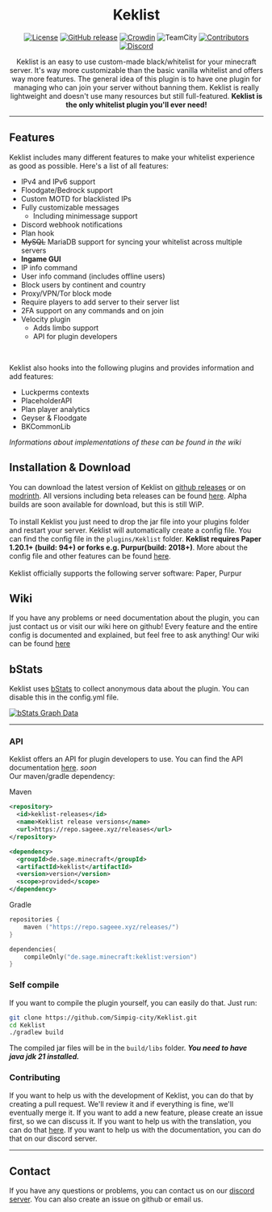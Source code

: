 <div align="center">
 
 # Keklist

[![License](https://img.shields.io/badge/license-GPLv3-blue)](./LICENSE)
[![GitHub release](https://img.shields.io/github/v/release/simpig-city/keklist)](https://github.com/Simpig-city/Keklist/releases)
[![Crowdin](https://badges.crowdin.net/keklist/localized.svg)](https://crowdin.com/project/Keklist)
![TeamCity](https://teamcity.sageee.xyz/app/rest/builds/buildType:(id:Keklist_build)/statusIcon)
[![Contributors](https://img.shields.io/github/contributors/simpig-city/keklist)](https://github.com/Simpig-city/Keklist/graphs/contributors)
[![Discord](https://img.shields.io/discord/1064505564870230106?color=blue&label=discord)](https://discord.gg/Vseq6Sqcau)

Keklist is an easy to use custom-made black/whitelist for your minecraft server. It's way more customizable than the basic vanilla whitelist and offers way more features. The general idea of this plugin is to have one plugin for managing who can join your server without banning them. Keklist is really lightweight and doesn't use many resources but still full-featured. **Keklist is the only whitelist plugin you'll ever need!**
</div>

---

## Features
Keklist includes many different features to make your whitelist experience as good as possible. Here's a list of all features:
- IPv4 and IPv6 support
- Floodgate/Bedrock support
- Custom MOTD for blacklisted IPs
- Fully customizable messages
  - Including minimessage support
- Discord webhook notifications
- Plan hook
- ~~MySQL~~ MariaDB support for syncing your whitelist across multiple servers
- **Ingame GUI**
- IP info command
- User info command (includes offline users)
- Block users by continent and country
- Proxy/VPN/Tor block mode
- Require players to add server to their server list
- 2FA support on any commands and on join
- Velocity plugin
  - Adds limbo support
  - API for plugin developers
 <br>

 Keklist also hooks into the following plugins and provides information and add features:
 - Luckperms contexts
 - PlaceholderAPI
 - Plan player analytics
 - Geyser & Floodgate
 - BKCommonLib

*Informations about implementations of these can be found in the wiki*

## Installation & Download
You can download the latest version of Keklist on [github releases](https://github.com/Simpig-city/Keklist/releases/latest) or on [modrinth](https://modrinth.com/plugin/keklist). 
All versions including beta releases can be found [here](https://github.com/Simpig-city/Keklist/releases/). Alpha builds are soon available for download, but this is still WiP. 
<br> <br>
To install Keklist you just need to drop the jar file into your plugins folder and restart your server. Keklist will automatically create a config file. You can find the config file in the `plugins/Keklist` folder. **Keklist requires Paper 1.20.1+ (build: 94+) or forks e.g. Purpur(build: 2018+)**. More about the config file and other features can be found [here](https://github.com/simpig-city/Keklist/wiki/config). 
<br> <br>
Keklist officially supports the following server software: Paper, Purpur

## Wiki
If you have any problems or need documentation about the plugin, you can just contact us
or visit our wiki here on github!
Every feature and the entire config is documented and explained, but feel free to ask anything!
Our wiki can be found [here](https://github.com/simpig-city/Keklist/wiki)

## bStats
Keklist uses [bStats](https://bstats.org/plugin/bukkit/Keklist/12078) to collect anonymous data about the plugin. You can disable this in the config.yml file.

[![bStats Graph Data](https://bstats.org/signatures/bukkit/Keklist.svg)](https://bstats.org/plugin/bukkit/Keklist/18279)

---

### API
Keklist offers an API for plugin developers to use. You can find the API documentation [here](https://github.com/simpig-city/keklist/wiki/API). *soon* <br>
Our maven/gradle dependency:

Maven
```xml
<repository>
  <id>keklist-releases</id>
  <name>Keklist release versions</name>
  <url>https://repo.sageee.xyz/releases</url>
</repository>

<dependency>
  <groupId>de.sage.minecraft</groupId>
  <artifactId>keklist</artifactId>
  <version>version</version>
  <scope>provided</scope>
</dependency>
```
Gradle
```kotlin
repositories {
    maven ("https://repo.sageee.xyz/releases/")
}

dependencies{
    compileOnly("de.sage.minecraft:keklist:version")
}
```

### Self compile
If you want to compile the plugin yourself, you can easily do that. Just run:
```bash
git clone https://github.com/Simpig-city/Keklist.git
cd Keklist
./gradlew build
```
The compiled jar files will be in the `build/libs` folder. ***You need to have java jdk 21 installed.***

### Contributing
If you want to help us with the development of Keklist, you can do that by creating a pull request. We'll review it and if everything is fine, we'll eventually merge it. If you want to add a new feature, please create an issue first, so we can discuss it. If you want to help us with the translation, you can do that [here](https://crowdin.com/project/keklist). If you want to help us with the documentation, you can do that on our discord server.

---

## Contact
If you have any questions or problems, you can contact us on our [discord server](https://discord.gg/Vseq6Sqcau). You can also create an issue on github or email us.
